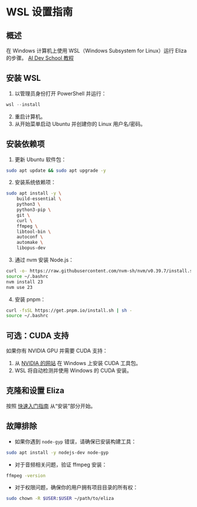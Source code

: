 # WSL 设置指南

## 概述
在 Windows 计算机上使用 WSL（Windows Subsystem for Linux）运行 Eliza 的步骤。
[AI Dev School 教程](https://www.youtube.com/watch?v=ArptLpQiKfI)


## 安装 WSL

1. 以管理员身份打开 PowerShell 并运行：
```powershell
wsl --install
```

2. 重启计算机。
3. 从开始菜单启动 Ubuntu 并创建你的 Linux 用户名/密码。


## 安装依赖项

1. 更新 Ubuntu 软件包：
```bash
sudo apt update && sudo apt upgrade -y
```

2. 安装系统依赖项：
```bash
sudo apt install -y \
    build-essential \
    python3 \
    python3-pip \
    git \
    curl \
    ffmpeg \
    libtool-bin \
    autoconf \
    automake \
    libopus-dev
```

3. 通过 nvm 安装 Node.js：
```bash
curl -o- https://raw.githubusercontent.com/nvm-sh/nvm/v0.39.7/install.sh | bash
source ~/.bashrc
nvm install 23
nvm use 23
```

4. 安装 pnpm：
```bash
curl -fsSL https://get.pnpm.io/install.sh | sh -
source ~/.bashrc
```


## 可选：CUDA 支持
如果你有 NVIDIA GPU 并需要 CUDA 支持：

1. 从 [NVIDIA 的网站](https://developer.nvidia.com/cuda-downloads) 在 Windows 上安装 CUDA 工具包。
2. WSL 将自动检测并使用 Windows 的 CUDA 安装。


## 克隆和设置 Eliza
按照 [快速入门指南](../quickstart.md) 从“安装”部分开始。


## 故障排除

- 如果你遇到 `node-gyp` 错误，请确保已安装构建工具：
```bash
sudo apt install -y nodejs-dev node-gyp
```

- 对于音频相关问题，验证 ffmpeg 安装：
```bash
ffmpeg -version
```

- 对于权限问题，确保你的用户拥有项目目录的所有权：
```bash
sudo chown -R $USER:$USER ~/path/to/eliza
```
